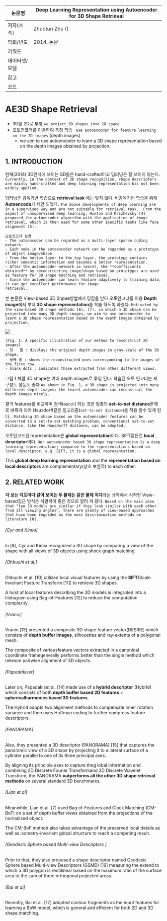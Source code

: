| 논문명 | Deep Learning Representation using Autoencoder for 3D Shape Retrieval |
| --- | --- |
| 저자(소속) | Zhuotun Zhu () |
| 학회/년도 | 2014, 논문 |
| 키워드 | |
| 데이터셋/모델 | |
| 참고 | |
| 코드 | |

# AE3D Shape Retrieval

- 3D를 2D로 투영 `we project 3D shapes into 2D space` 
- 오토인코더를 이용하여 특징 학습 ` use autoencoder for feature learning on the 2D images` (depth images)
	-  we aim to use autoencoder to learn a 3D shape representation based on the depth images obtained by projection.

## 1. INTRODUCTION

현재(2014) 3D인식에 쓰이는 SD들은 hand-crafted이고 딥러닝은 잘 쓰이지 않는다. `Currently, in the context of 3D shape recognition, shape descriptors are mainly hand-crafted and deep learning representation has not been widely applied.`

딥러닝은 감독기반 학습으로 **retrieval task** 에는 맞지 않다. 비감독기반 학습을 위해 **Autoencode**가 제안 되었다. `The above developments of deep learning are in a supervised way and are not suitable for retrieval task.  From the aspect of unsupervised deep learning, Hinton and Krizhevsky [4] proposed the autoencoder algorithm with the application of image retrieval, which is then used for some other specific tasks like face alignment [5].`

```
오토인코더 설명 
- The autoencoder can be regarded as a multi-layer sparse coding network. 
- Each node in the autoencoder network can be regarded as a prototype of object image/shape. 
- From the bottom layer to the top layer, the prototype contains richer semantic information and becomes a better representation. 
- After the autoencoder network is learnt, the **coefficients obtained** by reconstructing image/shape based on prototypes are used as feature for 3D shape matching and retrieval. 
- Since the autoencoder can learn feature adaptively to training data, it can get excellent performance for image
retrieval.
```

본 논문은 View-based 3D Shpae방법에서 영감을 받아 오토인코더를 이용 **Depth image**에서 부터 **3D shape representation**를 학습 하도록 하였다. `Motivated by the view-based 3D shape methods [6], [7], in which a 3D shape can be projected into many 2D depth images, we aim to use autoencoder to learn a 3D shape representation based on the depth images obtained by projection.`


![](https://i.imgur.com/lfzJYCk.png)
```
[Fig. 1. A specific illustration of our method to reconstruct 2D images]
- 첫   줄 : displays the original depth images in gray-scale of the 3D shape, 
- 둘째 줄 : shows the reconstructed ones corresponding to the images of the first row. 
- black dots : indicates those extracted from other different views.
```

그림 1 처럼 3D shape는 여러 depth images로 투영 된다. 학습된 오토 인코더는 재 구성도 성능도 좋다 `As shown in Fig. 1, a 3D shape is projected into many different depth images; the learnt autoencoder can reconstruct the depth images nicely. `

결국 features를 비교하며 검색(`match`) 하는 것은 일종의 **set-to-set distance**문제로 바뀌게 되어 Hausdorff같은 알고리즘(`set-to-set distance`)을 적용 할수 있게 된다. . `Matching 3D shape based on the autoencoder features can be converted to a set-to-set matching problem, conventional set-to-set distance, like the Hausdorff distance, can be adopted.` 

오토인코드된 representation은 **global representation**이다. SIFT같은건 **local descriptor**이다. `Our autoencoder based 3D shape representation is a deep learning representation; compared to the representations based on local descriptor, e.g. SIFT, it is a global representation. `

This **global deep learning representation** and the **representation based on local descriptors** are complementary(상호 보완적) to each other.

## 2. RELATED WORK

**각 보는 각도마다 같아 보이는 두 물체는 같은 물체 이다**라는 생각에서 시작한 View-based접근 방식은  식별력이 좋은 것으로 알려 져 왔다. `Based on the main idea that “two 3D models are similar if they look similar with each other from all viewing angles”, there are plenty of view-based approaches that have been regarded as the most discriminative methods on literature [8].`

###### [Cyr and Kimia] 

In [9], Cyr and Kimia recognized a 3D shape by comparing a view of the shape with all views of 3D objects using shock graph matching. 

###### [Ohbuchi et al.] 

Ohbuchi et al. [10] utilized local visual features by using the **SIFT**(Scale Invariant Feature Transform [11]) to retrieve 3D shapes. 

A host of local features describing the 3D models is integrated into a histogram using Bag-of-Features [12] to reduce the computation complexity.

###### [Vranic]
Vranic [13] presented a composite 3D shape feature vector(DESIRE) which consists of **depth buffer images**, silhouettes and ray-extents of a polygonal mesh. 

The composite of variousfeature vectors extracted in a canonical coordinate framegenerally performs better than the single method which relieson pairwise alignment of 3D objects. 

###### [Papadakiset]

Later on, Papadakiset al. [14] made use of a **hybrid descriptor** (Hybrid) which consists of both **depth buffer based 2D features** + **sphericalharmonies based 3D features**. 

The Hybrid adopts two alignment methods to compensate inner rotation variance and then uses Huffman coding to further compress feature descriptors.

###### [PANORAMA]

Also, they presented a 3D descriptor (PANORAMA) [15] that captures the panoramic view of a 3D shape by projecting it to a lateral surface of a cylinder parallel to one of its three principal axes. 

By aligning its principle axes to capture theg lobal information and combining 2D Discrete Fourier Transformand 2D Discrete Wavelet Transform, the PANORAMA **outperforms all the other 3D shape retrieval methods** on several standard 3D benchmarks. 

###### [Lian et al]

Meanwhile, Lian et al. [7] used Bag of-Features and Clock Matching (CM-BoF) on a set of depth buffer views obtained from the projections of the normalized object. 

The CM-BoF method also takes advantage of the preserved local details as well as isometry-invariant global structure to reach a competing result. 

###### [Geodesic Sphere based Multi-view Descriptors ]

Prior to that, they also proposed a shape descriptor named Geodesic Sphere based Multi-view Descriptors (GSMD) [16] measuring the extend to which a 3D polygon is rectilinear based on the maximum ratio of the surface area to the sum of three orthogonal projected areas. 

###### [Bai et al]

Recently, Bai et al. [17] adopted contour fragments as the input features for learning a BoW model, which is general and efficient for both 2D and 3D shape matching.
<!--stackedit_data:
eyJoaXN0b3J5IjpbLTE3MzU3NDE4MDNdfQ==
-->